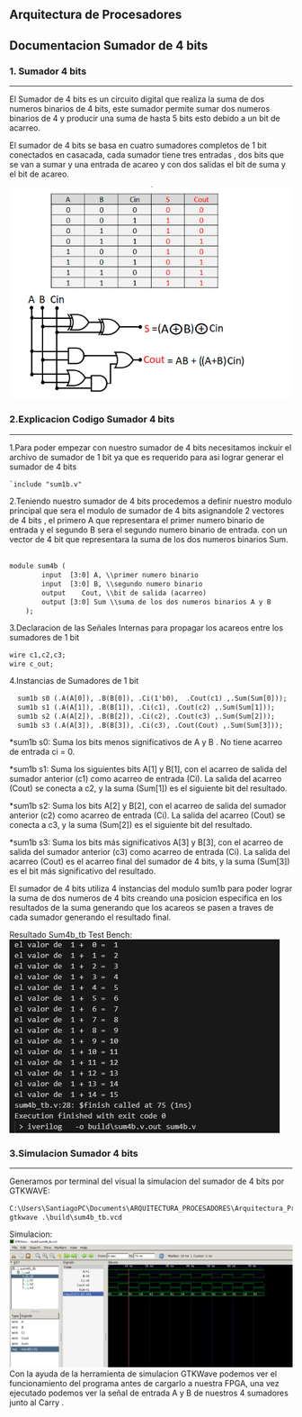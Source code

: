 ## Arquitectura de Procesadores
## Documentacion Sumador de 4 bits



### **1. Sumador 4 bits**
----------------------------------------------------------------


 

 El Sumador de 4 bits es un circuito digital que realiza la suma de dos numeros binarios de 4 bits, este sumador permite sumar dos numeros binarios de 4 y producir una suma de hasta 5 bits esto debido a un bit de acarreo.

El sumador de 4 bits se basa en cuatro sumadores completos de 1 bit conectados en casacada, cada sumador tiene tres entradas , dos bits que se van a sumar y una entrada de acareo y con dos salidas el bit de suma y el bit de acareo.

![sumador](./Imag/sumador%204.PNG)

### 2.Explicacion Codigo Sumador 4 bits
---------------------------------------------------------------
1.Para poder empezar con nuestro sumador de 4 bits necesitamos inckuir el archivo de sumador de 1 bit ya que es requerido para asi lograr generar el sumador de 4 bits



```
`include "sum1b.v"
```
2.Teniendo nuestro sumador de 4 bits procedemos a definir nuestro modulo principal que sera el modulo de sumador de 4 bits asignandole  2 vectores de 4 bits , el primero A que representara el primer numero binario de entrada y el  segundo B sera el segundo numero binario de entrada. con un vector de 4 bit que representara la suma de los dos numeros binarios Sum.
```

module sum4b (
        input  [3:0] A, \\primer numero binario
        input  [3:0] B, \\segundo numero binario
        output    Cout, \\bit de salida (acarreo)
        output [3:0] Sum \\suma de los dos numeros binarios A y B
    );

```
3.Declaracion de las Señales Internas para propagar los acareos entre los sumadores de 1 bit
```
wire c1,c2,c3;
wire c_out; 
```
4.Instancias de Sumadores de 1 bit
```
  sum1b s0 (.A(A[0]), .B(B[0]), .Ci(1'b0),  .Cout(c1) ,.Sum(Sum[0]));
  sum1b s1 (.A(A[1]), .B(B[1]), .Ci(c1), .Cout(c2) ,.Sum(Sum[1]));
  sum1b s2 (.A(A[2]), .B(B[2]), .Ci(c2), .Cout(c3) ,.Sum(Sum[2]));
  sum1b s3 (.A(A[3]), .B(B[3]), .Ci(c3), .Cout(Cout) ,.Sum(Sum[3]));
```
*sum1b s0: Suma los bits menos significativos de A y B . No tiene acarreo de entrada ci = 0.

*sum1b s1: Suma los siguientes bits A[1] y B[1], con el acarreo de salida del sumador anterior (c1) como acarreo de entrada (Ci). La salida del acarreo (Cout) se conecta a c2, y la suma (Sum[1]) es el siguiente bit del resultado.

*sum1b s2: Suma los bits A[2] y B[2], con el acarreo de salida del sumador anterior (c2) como acarreo de entrada (Ci). La salida del acarreo (Cout) se conecta a c3, y la suma (Sum[2]) es el siguiente bit del resultado.

*sum1b s3: Suma los bits más significativos A[3] y B[3], con el acarreo de salida del sumador anterior (c3) como acarreo de entrada (Ci). La salida del acarreo (Cout) es el acarreo final del sumador de 4 bits, y la suma (Sum[3]) es el bit más significativo del resultado.

El sumador de 4 bits utiliza 4 instancias del modulo sum1b para poder lograr la suma de dos numeros de 4 bits creando una posicion especifica en los resultados de la suma generando que los acareos se pasen a traves de cada sumador generando el resultado final.

Resultado Sum4b_tb Test Bench:
![tb](./Imag/tb.PNG)
### 3.Simulacion Sumador 4 bits
---------------------------------------------------
Generamos por terminal del visual la simulacion del sumador de 4 bits por GTKWAVE:
```
C:\Users\SantiagoPC\Documents\ARQUITECTURA_PROCESADORES\Arquitectura_Proce_Ecci\2_sum4b> gtkwave .\build\sum4b_tb.vcd
```

Simulacion:
![gtkwave4bits](./Imag/gtkwave.PNG)
Con la ayuda de la herramienta de simulacion GTKWave podemos ver el funcionamiento del programa antes de cargarlo a nuestra FPGA, una vez ejecutado podemos ver la señal de entrada A y B de nuestros 4 sumadores  junto al Carry .

